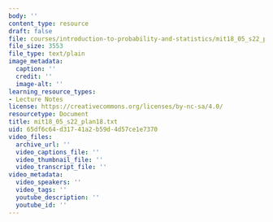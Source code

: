 ```yaml
---
body: ''
content_type: resource
draft: false
file: courses/introduction-to-probability-and-statistics/mit18_05_s22_plan18.txt
file_size: 3553
file_type: text/plain
image_metadata:
  caption: ''
  credit: ''
  image-alt: ''
learning_resource_types:
- Lecture Notes
license: https://creativecommons.org/licenses/by-nc-sa/4.0/
resourcetype: Document
title: mit18_05_s22_plan18.txt
uid: 65df6c64-d317-41a2-b59d-4d57ce1e7370
video_files:
  archive_url: ''
  video_captions_file: ''
  video_thumbnail_file: ''
  video_transcript_file: ''
video_metadata:
  video_speakers: ''
  video_tags: ''
  youtube_description: ''
  youtube_id: ''
---
```

